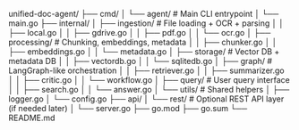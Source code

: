 unified-doc-agent/
├── cmd/
│   └── agent/              # Main CLI entrypoint
│       └── main.go
├── internal/
│   ├── ingestion/          # File loading + OCR + parsing
│   │   ├── local.go
│   │   ├── gdrive.go
│   │   ├── pdf.go
│   │   └── ocr.go
│   ├── processing/         # Chunking, embeddings, metadata
│   │   ├── chunker.go
│   │   ├── embeddings.go
│   │   └── metadata.go
│   ├── storage/            # Vector DB + metadata DB
│   │   ├── vectordb.go
│   │   └── sqlitedb.go
│   ├── graph/              # LangGraph-like orchestration
│   │   ├── retriever.go
│   │   ├── summarizer.go
│   │   ├── critic.go
│   │   └── workflow.go
│   ├── query/              # User query interface
│   │   ├── search.go
│   │   └── answer.go
│   └── utils/              # Shared helpers
│       ├── logger.go
│       └── config.go
├── api/
│   └── rest/               # Optional REST API layer (if needed later)
│       └── server.go
├── go.mod
├── go.sum
└── README.md
